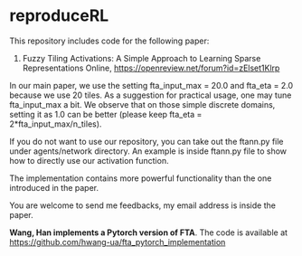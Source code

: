 # reproduceRL

This repository includes code for the following paper: 

1. Fuzzy Tiling Activations: A Simple Approach to Learning Sparse Representations Online, https://openreview.net/forum?id=zElset1Klrp

In our main paper, we use the setting fta_input_max = 20.0 and fta_eta = 2.0 because we use 20 tiles. As a suggestion for practical usage, one may tune fta_input_max a bit. We observe that on those simple discrete domains, setting it as 1.0 can be better (please keep fta_eta = 2*fta_input_max/n_tiles). 

If you do not want to use our repository, you can take out the ftann.py file under agents/network directory. An example is inside ftann.py file to show how to directly use our activation function. 

The implementation contains more powerful functionality than the one introduced in the paper. 

You are welcome to send me feedbacks, my email address is inside the paper. 

**Wang, Han implements a Pytorch version of FTA**. The code is available at https://github.com/hwang-ua/fta_pytorch_implementation
